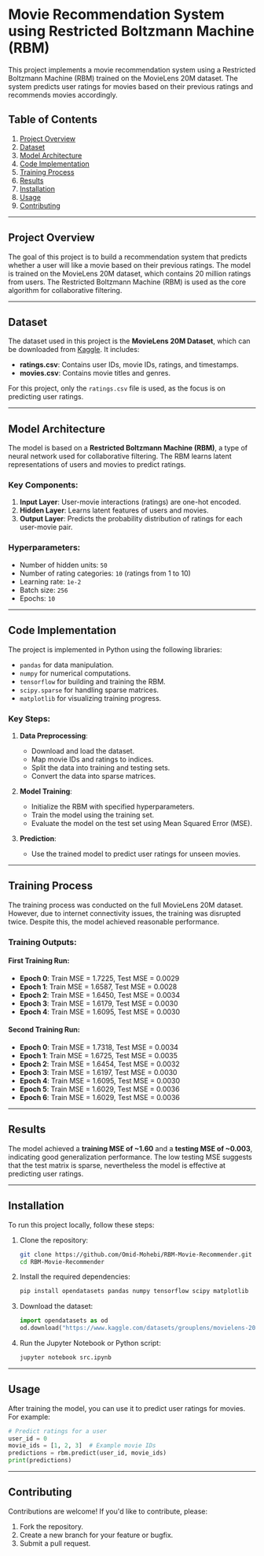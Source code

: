 # Movie Recommendation System using Restricted Boltzmann Machine (RBM)

This project implements a movie recommendation system using a Restricted Boltzmann Machine (RBM) trained on the MovieLens 20M dataset. The system predicts user ratings for movies based on their previous ratings and recommends movies accordingly.

## Table of Contents
1. [Project Overview](#project-overview)
2. [Dataset](#dataset)
3. [Model Architecture](#model-architecture)
4. [Code Implementation](#code-implementation)
5. [Training Process](#training-process)
6. [Results](#results)
7. [Installation](#installation)
8. [Usage](#usage)
9. [Contributing](#contributing)

---

## Project Overview

The goal of this project is to build a recommendation system that predicts whether a user will like a movie based on their previous ratings. The model is trained on the MovieLens 20M dataset, which contains 20 million ratings from users. The Restricted Boltzmann Machine (RBM) is used as the core algorithm for collaborative filtering.

---

## Dataset

The dataset used in this project is the **MovieLens 20M Dataset**, which can be downloaded from [Kaggle](https://www.kaggle.com/datasets/grouplens/movielens-20m-dataset). It includes:
- **ratings.csv**: Contains user IDs, movie IDs, ratings, and timestamps.
- **movies.csv**: Contains movie titles and genres.

For this project, only the `ratings.csv` file is used, as the focus is on predicting user ratings.

---

## Model Architecture

The model is based on a **Restricted Boltzmann Machine (RBM)**, a type of neural network used for collaborative filtering. The RBM learns latent representations of users and movies to predict ratings.

### Key Components:
1. **Input Layer**: User-movie interactions (ratings) are one-hot encoded.
2. **Hidden Layer**: Learns latent features of users and movies.
3. **Output Layer**: Predicts the probability distribution of ratings for each user-movie pair.

### Hyperparameters:
- Number of hidden units: `50`
- Number of rating categories: `10` (ratings from 1 to 10)
- Learning rate: `1e-2`
- Batch size: `256`
- Epochs: `10`

---

## Code Implementation

The project is implemented in Python using the following libraries:
- `pandas` for data manipulation.
- `numpy` for numerical computations.
- `tensorflow` for building and training the RBM.
- `scipy.sparse` for handling sparse matrices.
- `matplotlib` for visualizing training progress.

### Key Steps:
1. **Data Preprocessing**:
   - Download and load the dataset.
   - Map movie IDs and ratings to indices.
   - Split the data into training and testing sets.
   - Convert the data into sparse matrices.

2. **Model Training**:
   - Initialize the RBM with specified hyperparameters.
   - Train the model using the training set.
   - Evaluate the model on the test set using Mean Squared Error (MSE).

3. **Prediction**:
   - Use the trained model to predict user ratings for unseen movies.

---

## Training Process

The training process was conducted on the full MovieLens 20M dataset. However, due to internet connectivity issues, the training was disrupted twice. Despite this, the model achieved reasonable performance.

### Training Outputs:
#### First Training Run:
- **Epoch 0**: Train MSE = 1.7225, Test MSE = 0.0029
- **Epoch 1**: Train MSE = 1.6587, Test MSE = 0.0028
- **Epoch 2**: Train MSE = 1.6450, Test MSE = 0.0034
- **Epoch 3**: Train MSE = 1.6179, Test MSE = 0.0030
- **Epoch 4**: Train MSE = 1.6095, Test MSE = 0.0030

#### Second Training Run:
- **Epoch 0**: Train MSE = 1.7318, Test MSE = 0.0034
- **Epoch 1**: Train MSE = 1.6725, Test MSE = 0.0035
- **Epoch 2**: Train MSE = 1.6454, Test MSE = 0.0032
- **Epoch 3**: Train MSE = 1.6197, Test MSE = 0.0030
- **Epoch 4**: Train MSE = 1.6095, Test MSE = 0.0030
- **Epoch 5**: Train MSE = 1.6029, Test MSE = 0.0036
- **Epoch 6**: Train MSE = 1.6029, Test MSE = 0.0036

---

## Results

The model achieved a **training MSE of ~1.60** and a **testing MSE of ~0.003**, indicating good generalization performance. The low testing MSE suggests that the test matrix is sparse, nevertheless the model is effective at predicting user ratings.

---

## Installation

To run this project locally, follow these steps:

1. Clone the repository:
   ```bash
   git clone https://github.com/Omid-Mohebi/RBM-Movie-Recommender.git
   cd RBM-Movie-Recommender
   ```

2. Install the required dependencies:
   ```bash
   pip install opendatasets pandas numpy tensorflow scipy matplotlib
   ```

3. Download the dataset:
   ```python
   import opendatasets as od
   od.download("https://www.kaggle.com/datasets/grouplens/movielens-20m-dataset")
   ```

4. Run the Jupyter Notebook or Python script:
   ```bash
   jupyter notebook src.ipynb
   ```

---

## Usage

After training the model, you can use it to predict user ratings for movies. For example:
```python
# Predict ratings for a user
user_id = 0
movie_ids = [1, 2, 3]  # Example movie IDs
predictions = rbm.predict(user_id, movie_ids)
print(predictions)
```

---

## Contributing

Contributions are welcome! If you'd like to contribute, please:
1. Fork the repository.
2. Create a new branch for your feature or bugfix.
3. Submit a pull request.

